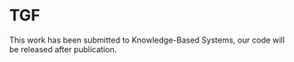 # TGF
This work has been submitted to Knowledge-Based Systems, our code will be released after publication. 
